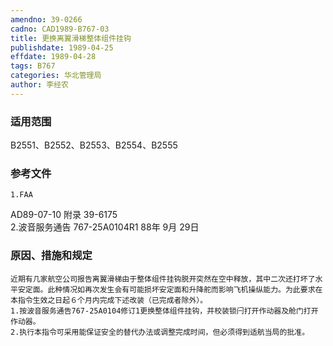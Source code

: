 ```yaml
---
amendno: 39-0266  
cadno: CAD1989-B767-03  
title: 更换离翼滑梯整体组件挂钩  
publishdate: 1989-04-25  
effdate: 1989-04-28  
tags: B767  
categories: 华北管理局  
author: 李经农  
---
```

  
### 适用范围  
B2551、B2552、B2553、B2554、B2555  
  
<!--more-->  
### 参考文件  
    1.FAA  
AD89-07-10 附录 39-6175  
    2.波音服务通告 767-25A0104R1 88年 9月 29日  
  
### 原因、措施和规定  
    近期有几家航空公司报告离翼滑梯由于整体组件挂钩脱开突然在空中释放，其中二次还打坏了水平安定面。此种情况如再次发生会有可能损坏安定面和升降舵而影响飞机操纵能力。为此要求在本指令生效之日起６个月内完成下述改装（已完成者除外）。  
    1.按波音服务通告767-25A0104修订1更换整体组件挂钩，并校装锁闩打开作动器及舱门打开作动器。  
    2.执行本指令可采用能保证安全的替代办法或调整完成时间，但必须得到适航当局的批准。  
  
